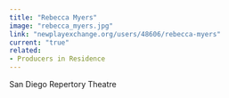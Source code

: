 ```yaml
---
title: "Rebecca Myers"
image: "rebecca_myers.jpg"
link: "newplayexchange.org/users/48606/rebecca-myers"
current: "true"
related:
- Producers in Residence
---
```


San Diego Repertory Theatre

